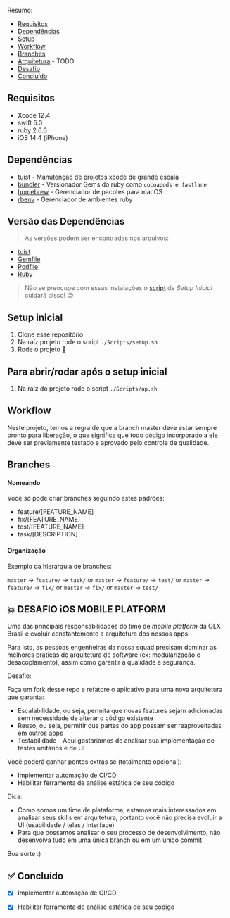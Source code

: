Resumo:
* [Requisitos](#Requisitos)
* [Dependências](#dependências)
* [Setup](#setup-inicial)
* [Workflow](#workflow)
* [Branches](#branches)
* [Arquitetura](#arquitetura) - TODO
* [Desafio](#desafio-ios-mobile-platform)
* [Concluído](#concluido)

## Requisitos
* Xcode 12.4
* swift 5.0
* ruby 2.6.6
* iOS 14.4 (iPhone)

## Dependências
* [tuist](https://tuist.io/) - Manutenção de projetos xcode de grande escala
* [bundler](https://bundler.io/) - Versionador Gems do ruby como `cocoapods e fastlane`
* [homebrew](https://brew.sh/index_pt-br) - Gerenciador de pacotes para macOS
* [rbenv](https://github.com/rbenv/rbenv) - Gerenciador de ambientes ruby

## Versão das Dependências
> As versões podem ser encontradas nos arquivos:
* [tuist](https://github.com/rafaelhziliao/desafio-mobile-platform/blob/master/.tuist-version)
* [Gemfile](https://github.com/rafaelhziliao/desafio-mobile-platform/blob/master/Gemfile)
* [Podfile](https://github.com/rafaelhziliao/desafio-mobile-platform/blob/master/Podfile)
* [Ruby](https://github.com/rafaelhziliao/desafio-mobile-platform/blob/master/.ruby-version)

> Não se preocupe com essas instalações o [script](https://github.com/rafaelhziliao/desafio-mobile-platform/blob/master/Scripts/setup.sh) de *Setup Inicial* cuidará disso! 😉

## Setup inicial
1. Clone esse repositório
2. Na raíz projeto rode o script `./Scripts/setup.sh`
3. Rode o projeto 🚀

## Para abrir/rodar após o setup inicial
1. Na raíz do projeto rode o script `./Scripts/up.sh`

## Workflow
Neste projeto, temos a regra de que a branch master deve estar sempre pronto para liberação, o que significa que todo código incorporado a ele deve ser previamente testado e aprovado pelo controle de qualidade.

## Branches

#### Nomeando
Você só pode criar branches seguindo estes padrões:

- feature/[FEATURE_NAME]
- fix/[FEATURE_NAME]
- test/[FEATURE_NAME]
- task/[DESCRIPTION]

#### Organização

Exemplo da hierarquia de branches:

`master` -> `feature/` -> `task/`
or
`master` -> `feature/` -> `test/`
or
`master` -> `feature/` -> `fix/`
or
`master` -> `fix/`
or
`master` -> `test/`

## 💥 DESAFIO iOS MOBILE PLATFORM
Uma das principais responsabilidades do time de *mobile platform* da OLX Brasil é evoluir constantemente a arquitetura dos nossos apps.

Para isto, as pessoas engenheiras da nossa squad precisam dominar as melhores práticas de arquitetura de software (ex: modularização e desacoplamento), assim como garantir a qualidade e segurança.

Desafio:

Faça um fork desse repo e refatore o aplicativo para uma nova arquitetura que garanta:

* Escalabilidade, ou seja, permita que novas features sejam adicionadas sem necessidade de alterar o código existente
* Reuso, ou seja, permitir que partes do app possam ser reaproveitadas em outros apps  
* Testabilidade - Aqui gostaríamos de analisar sua implementação de testes unitários e de UI 

Você poderá ganhar pontos extras se (totalmente opcional):

* Implementar automação de CI/CD
* Habilitar ferramenta de análise estática de seu código  

Dica:

* Como somos um time de plataforma, estamos mais interessados em analisar seus skills em arquitetura, portanto você não precisa evoluir a UI (usabilidade / telas / interface)
* Para que possamos analisar o seu processo de desenvolvimento, não desenvolva tudo em uma única branch ou em um único commit

Boa sorte :)

## ✅ Concluído
* [x] Implementar automação de CI/CD
* [x] Habilitar ferramenta de análise estática de seu código  

